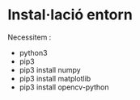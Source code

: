 # Instal·lació entorn

Necessitem :

- python3
- pip3
- pip3 install numpy
- pip3 install matplotlib
- pip3 install opencv-python
